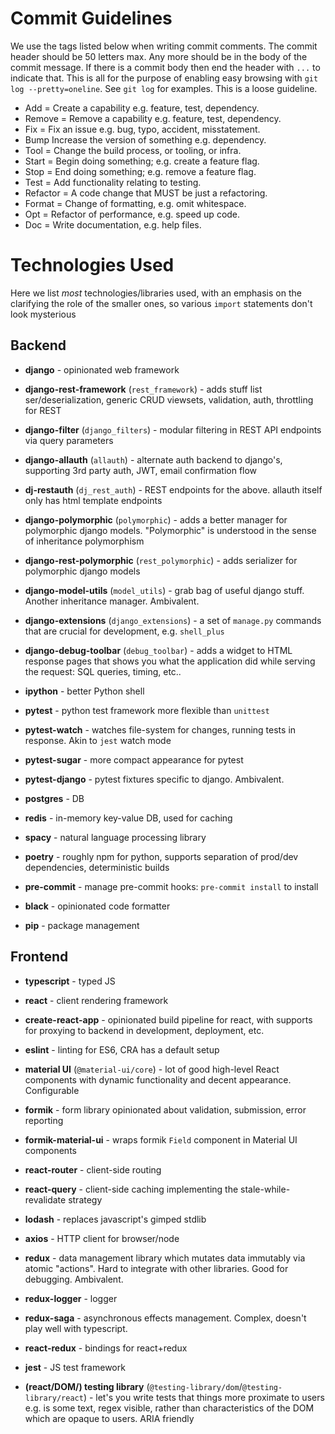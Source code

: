 # Commit Guidelines

We use the tags listed below when writing commit comments. The commit header should be 50 letters max. Any more should be in the body of the commit message. If there is a commit body then end the header with `...` to indicate that. This is all for the purpose of enabling easy browsing with `git log --pretty=oneline`. See `git log` for examples. This is a loose guideline.

- Add = Create a capability e.g. feature, test, dependency.
- Remove = Remove a capability e.g. feature, test, dependency.
- Fix = Fix an issue e.g. bug, typo, accident, misstatement.
- Bump Increase the version of something e.g. dependency.
- Tool = Change the build process, or tooling, or infra.
- Start = Begin doing something; e.g. create a feature flag.
- Stop = End doing something; e.g. remove a feature flag.
- Test = Add functionality relating to testing.
- Refactor = A code change that MUST be just a refactoring.
- Format = Change of formatting, e.g. omit whitespace.
- Opt = Refactor of performance, e.g. speed up code.
- Doc = Write documentation, e.g. help files.

# Technologies Used

Here we list *most* technologies/libraries used, with an emphasis on the clarifying the role of the smaller ones, so various `import` statements don't look mysterious

## Backend

- **django** - opinionated web framework
- **django-rest-framework** (`rest_framework`) - adds stuff list ser/deserialization, generic CRUD viewsets, validation, auth, throttling for REST
- **django-filter** (`django_filters`) - modular filtering in REST API endpoints via query parameters
- **django-allauth** (`allauth`) - alternate auth backend to django's, supporting 3rd party auth, JWT, email confirmation flow
- **dj-restauth** (`dj_rest_auth`) - REST endpoints for the above. allauth itself only has html template endpoints
- **django-polymorphic** (`polymorphic`) - adds a better manager for polymorphic django models. "Polymorphic" is understood in the sense of inheritance polymorphism
- **django-rest-polymorphic** (`rest_polymorphic`) - adds serializer for polymorphic django models
- **django-model-utils** (`model_utils`) - grab bag of useful django stuff. Another inheritance manager. Ambivalent.

- **django-extensions** (`django_extensions`) - a set of `manage.py` commands that are crucial for development, e.g. `shell_plus`
- **django-debug-toolbar** (`debug_toolbar`) - adds a widget to HTML response pages that shows you what the application did while serving the request: SQL queries, timing, etc..
- **ipython** - better Python shell

- **pytest** - python test framework more flexible than `unittest`
- **pytest-watch** - watches file-system for changes, running tests in response. Akin to `jest` watch mode
- **pytest-sugar** - more compact appearance for pytest
- **pytest-django** - pytest fixtures specific to django. Ambivalent.

- **postgres** - DB
- **redis** - in-memory key-value DB, used for caching

- **spacy** - natural language processing library
- **poetry** - roughly npm for python, supports separation of prod/dev dependencies, deterministic builds
- **pre-commit** - manage pre-commit hooks: `pre-commit install` to install
- **black** - opinionated code formatter
- **pip** - package management

## Frontend

- **typescript** - typed JS
- **react** - client rendering framework
- **create-react-app** - opinionated build pipeline for react, with supports for proxying to backend in development, deployment, etc.
- **eslint** - linting for ES6, CRA has a default setup
- **material UI** (`@material-ui/core`) - lot of good high-level React components with dynamic functionality and decent appearance. Configurable
- **formik** - form library opinionated about validation, submission, error reporting
- **formik-material-ui** - wraps formik `Field` component in Material UI components
- **react-router** - client-side routing
- **react-query** - client-side caching implementing the stale-while-revalidate strategy

- **lodash** - replaces javascript's gimped stdlib
- **axios** - HTTP client for browser/node

- **redux** - data management library which mutates data immutably via atomic "actions". Hard to integrate with other libraries. Good for debugging. Ambivalent.
- **redux-logger** - logger
- **redux-saga** - asynchronous effects management. Complex, doesn't play well with typescript.
- **react-redux** - bindings for react+redux

- **jest** - JS test framework
- **(react/DOM/) testing library** (`@testing-library/dom`/`@testing-library/react`) - let's you write tests that things more proximate to users e.g. is some text, regex visible, rather than characteristics of the DOM which are opaque to users. ARIA friendly
